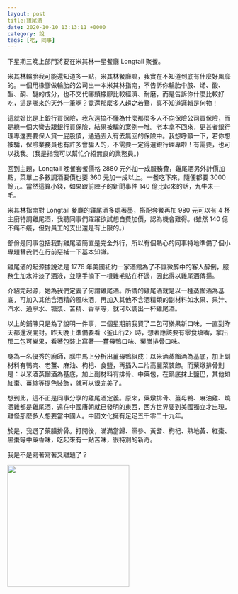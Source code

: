 ```yaml
---
layout: post
title:雞尾酒
date: 2020-10-10 13:13:11 +0000
category: 說
tags: [吃, 同事]
---
```


下星期三晚上部門將要在米其林一星餐廳 Longtail 聚餐。

米其林輪胎我可能還知道多一點，米其林餐廳嘛，我實在不知道到底有什麼好風靡的。一個用橡膠做輪胎的公司出一本米其林指南，不告訴你輪胎中胺、烯、酸、酯、酮、醚的成分，也不交代哪類橡膠比較經濟、耐磨，而是告訴你什麼比較好吃，這是哪來的天外一筆啊？竟還那麼多人趨之若鶩，真不知道邏輯是何物！

<!--more-->

這就好比是上銀行買保險，我永遠搞不懂為什麼那麼多人不向保險公司買保險，而是繞一個大彎去跟銀行買保險，結果被騙的案例一堆。老本拿不回來，更甚者銀行理專還要要保人貸一屁股債，通通丟入有去無回的保險中。我想呼籲一下，若你想被騙，保險業務員也有許多會騙人的，不需要一定得選銀行理專啦！有需要，也可以找我。(我是指我可以幫忙介紹無良的業務員。)

回到主題，Longtail 晚餐套餐價格 2880 元外加一成服務費，雞尾酒另外計價加點，菜單上多數調酒要價也要 360 元加一成以上。一餐吃下來，隨便都要 3000 餘元。當然這算小錢，如果跟前陣子的新聞事件 140 億比起來的話，九牛未一毛。

米其林指南對 Longtail 餐廳的雞尾酒多處著墨，搭配套餐再加 980 元可以有 4 杯主廚特調雞尾酒，我聽同事們躍躍欲試想自費加價，認為機會難得。(雖然 140 億不痛不癢，但對員工的支出還是有上限的。)

部份是同事包括我對雞尾酒簡直是完全外行，所以有個熱心的同事特地準備了個小專題替我們在行前惡補一下基本知識。


雞尾酒的起源據說法是 1776 年美國紐約一家酒館為了不讓微醉中的客人醉倒，服務生加水沖淡了酒液，並隨手摘下一根雞毛貼在杯邊，因此得以雞尾酒傳揚。

介紹完起源，她為我們定義了何謂雞尾酒。所謂的雞尾酒就是以一種蒸餾酒為基底，可加入其他含酒精的風味酒，再加入其他不含酒精類的副材料如水果、果汁、汽水、通寧水、糖漿、苦精、香草等，就可以調出一杯雞尾酒。

以上的鋪陳只是為了說明一件事，二個星期前我買了二包可樂果新口味，一直到昨天都還沒開封。昨天晚上準備要看〈釜山行2〉時，想著應該要有零食填嘴，拿出那二包可樂果，看著包裝上寫著──薑母鴨口味、藥膳排骨口味。

身為一名優秀的廚師，腦中馬上分析出薑母鴨組成：以米酒蒸餾酒為基底，加上副材料有鴨肉、老薑、麻油、枸杞、食鹽，再插入二片高麗菜裝飾。而藥燉排骨則是：以米酒蒸餾酒為基底，加上副材料有排骨、中藥包，在鍋底抹上鹽巴，其他如紅棗、薑絲等提色裝飾，就可以很完美了。

想到此，這不正是同事分享的雞尾酒定義。原來，藥燉排骨、薑母鴨、麻油雞、燒酒雞都是雞尾酒，遠在中國唐朝就已發明的東西，西方世界要到美國獨立才出現，難怪那麼多人想要當中國人。中國文化擁有足足五千零二十九年。

於是，我選了藥膳排骨。打開後，滿滿當歸、黨參、黃耆、枸杞、熟地黃、紅棗、黑棗等中藥香味，吃起來有一點苦味，很特別的新奇。

我是不是寫著寫著又離題了？

<img src="https://doltegg.github.io/blog/assets/images/2020/cocktail.jpg" style="width:275px"/>
